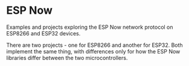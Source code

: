 # ESP Now
Examples and projects exploring the ESP Now network protocol on ESP8266 and ESP32 devices.

There are two projects - one for ESP8266 and another for ESP32. Both implement the same thing, with differences only for how the ESP Now libraries differ between the two microcontrollers.
